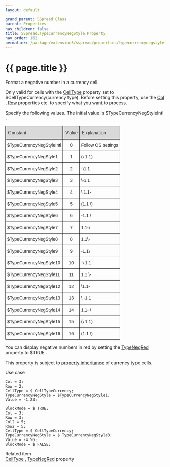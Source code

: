 ```yaml
---
layout: default

grand_parent: SSpread Class
parent: Properties
has_children: false
title: SSpread.TypeCurrencyNegStyle Property
nav_order: 162
permalink: /package/extension5/sspread/properties/typecurrencynegstyle
---
```

# {{ page.title }}

Format a negative number in a currency cell.

Only valid for cells with the <a href="/package/extension5/sspread/properties/celltype">CellType</a> property set to $CellTypeCurrency(currency type).
Before setting this property, use the <a href="/package/extension5/sspread/properties/col">Col</a> , <a href="/package/extension5/sspread/properties/row">Row</a> properties etc. to specify what you want to process.

Specify the following values. The initial value is $TypeCurrencyNegStyleIntl .
<style type="text/css">
.tg  {border-collapse:collapse;border-spacing:0;}
.tg td{border-color:black;border-style:solid;border-width:1px;font-family:Arial, sans-serif;font-size:14px;
  overflow:hidden;padding:10px 5px;word-break:normal;}
.tg th{border-color:black;border-style:solid;border-width:1px;font-family:Arial, sans-serif;font-size:14px;
  font-weight:normal;overflow:hidden;padding:10px 5px;word-break:normal;}
.tg .tg-baqh{text-align:center;vertical-align:top}
.tg .tg-xt05{background-color:#D9D9D9;text-align:left;vertical-align:top}
.tg .tg-2m49{background-color:#D9D9D9;text-align:center;vertical-align:top}
.tg .tg-0lax{text-align:left;vertical-align:top}
</style>
<table class="tg">
<thead>
  <tr>
    <th class="tg-xt05">Ｃonstant<br></th>
    <th class="tg-2m49">Ｖalue</th>
    <th class="tg-xt05">Ｅxplanation</th>
  </tr>
</thead>
<tbody>
  <tr>
    <td class="tg-0lax">$TypeCurrencyNegStyleIntl</td>
    <td class="tg-baqh">0</td>
    <td class="tg-0lax">Follow OS settings</td>
  </tr>
  <tr>
    <td class="tg-0lax">$TypeCurrencyNegStyle1</td>
    <td class="tg-baqh">1</td>
    <td class="tg-0lax">(\ 1.1)</td>
  </tr>
  <tr>
    <td class="tg-0lax">$TypeCurrencyNegStyle2</td>
    <td class="tg-baqh">2</td>
    <td class="tg-0lax">-\1.1</td>
  </tr>
  <tr>
    <td class="tg-0lax">$TypeCurrencyNegStyle3</td>
    <td class="tg-baqh">3</td>
    <td class="tg-0lax">\-1.1</td>
  </tr>
  <tr>
    <td class="tg-0lax">$TypeCurrencyNegStyle4</td>
    <td class="tg-baqh">4</td>
    <td class="tg-0lax">\ 1.1-</td>
  </tr>
  <tr>
    <td class="tg-0lax">$TypeCurrencyNegStyle5</td>
    <td class="tg-baqh">5</td>
    <td class="tg-0lax">(1.1 \)</td>
  </tr>
  <tr>
    <td class="tg-0lax">$TypeCurrencyNegStyle6</td>
    <td class="tg-baqh">6</td>
    <td class="tg-0lax">-1.1 \</td>
  </tr>
  <tr>
    <td class="tg-0lax">$TypeCurrencyNegStyle7</td>
    <td class="tg-baqh">7</td>
    <td class="tg-0lax">1.1-\</td>
  </tr>
  <tr>
    <td class="tg-0lax">$TypeCurrencyNegStyle8</td>
    <td class="tg-baqh">8</td>
    <td class="tg-0lax">1.1\-</td>
  </tr>
  <tr>
    <td class="tg-0lax">$TypeCurrencyNegStyle9</td>
    <td class="tg-baqh">9</td>
    <td class="tg-0lax">-1.1\</td>
  </tr>
  <tr>
    <td class="tg-0lax">$TypeCurrencyNegStyle10</td>
    <td class="tg-baqh">10</td>
    <td class="tg-0lax">-\ 1.1</td>
  </tr>
  <tr>
    <td class="tg-0lax">$TypeCurrencyNegStyle11</td>
    <td class="tg-baqh">11</td>
    <td class="tg-0lax">1.1 \-</td>
  </tr>
  <tr>
    <td class="tg-0lax">$TypeCurrencyNegStyle12</td>
    <td class="tg-baqh">12</td>
    <td class="tg-0lax">\1.1-</td>
  </tr>
  <tr>
    <td class="tg-0lax">$TypeCurrencyNegStyle13</td>
    <td class="tg-baqh">13</td>
    <td class="tg-0lax">\ -1.1</td>
  </tr>
  <tr>
    <td class="tg-0lax">$TypeCurrencyNegStyle14</td>
    <td class="tg-baqh">14</td>
    <td class="tg-0lax">1.1- \</td>
  </tr>
  <tr>
    <td class="tg-0lax">$TypeCurrencyNegStyle15</td>
    <td class="tg-baqh">15</td>
    <td class="tg-0lax">(\ 1.1)</td>
  </tr>
  <tr>
    <td class="tg-0lax">$TypeCurrencyNegStyle16</td>
    <td class="tg-baqh">16</td>
    <td class="tg-0lax">(1.1 \)</td>
  </tr>
</tbody>
</table>

You can display negative numbers in red by setting the <a href="/package/extension5/sspread/properties/typenegred">TypeNegRed</a> property to $TRUE .

This property is subject to <a href="/package/extension5/sspread/properties/celltype#property-inheritance-for-each-cell-data-type">property inheritance</a> of currency type cells.

Use case
```
Col = 3;
Row = 2;
CellType = $ CellTypeCurrency;
TypeCurrencyNegStyle = $TypeCurrencyNegStyle1;
Value = -1.23;
 
BlockMode = $ TRUE;
Col = 3;
Row = 3;
Col2 = 5;
Row2 = 5;
CellType = $ CellTypeCurrency;
TypeCurrencyNegStyle = $ TypeCurrencyNegStyle3;
Value = -4.56;
BlockMode = $ FALSE;
```

Related item<br>
 <a href="/package/extension5/sspread/properties/celltype">CellType</a> , 
  <a href="/package/extension5/sspread/properties/typenegred">TypeNegRed</a> property
 